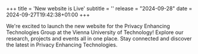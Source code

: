 +++
title = 'New website is Live'
subtitle = ''
release = "2024-09-28"
date = 2024-09-27T19:42:38+01:00
+++


We're excited to launch the new website for the Privacy Enhancing Technologies Group at the Vienna University of Technology! Explore our research, projects and events all in one place. Stay connected and discover the latest in Privacy Enhancing Technologies.